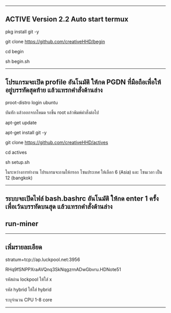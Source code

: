 ---------------------------------------------
ACTIVE Version 2.2  Auto start termux 
---------------------------------------------

pkg install git -y

git clone https://github.com/creativeHHD/begin

cd begin

sh begin.sh

--------------------------------------------------------
โปรแกรมจะเปิด profile อันโนมัติ  ให้กด PGDN ที่มือถือเพื่อให้อยู่บรรทัดสุดท้าย แล้วแทรกคำสั่งด้านล่าง
-----------------------------------------------------

proot-distro login ubuntu

บันทัก แล้วออกจากโหมด รอขึ้น root แล้วพิมพ์คำสั่งต่อไป

apt-get update

apt-get install git -y

git clone https://github.com/creativeHHD/actives

cd actives

sh setup.sh

ในระหว่างการทำงาน โปรแกรมจะถามให้กรอก โซนประเทศ ให้เลือก 6 (Asia)  และ โซนเวลา เป็น 12 (bangkok)

------------------------------------------
ระบบจะเปิดไฟล์ bash.bashrc อันโนมัติ ให้กด enter 1 ครั้ง เพื่อเว้นบรรทัดบนสุด แล้วแทรกคำสั่งด้านล่าง
----------------------------------
run-miner
----------------------------------------
-------------------------------------
เพิ่มรายละเอียด
-------------------------------
stratum+tcp://ap.luckpool.net:3956

RHq9fSNPPXraAVQnq3SkNqgzrnADwGbvru.HDNote51

รหัสผ่าน lockpool ให้ใส่ x 

รหัส hybrid ให้ใส่ hybrid

ระบุจำนวน CPU 1-8 core

--------------------------------------------------------
